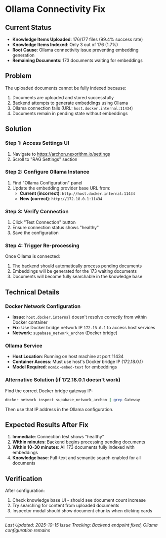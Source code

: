 # Ollama Connectivity Fix

## Current Status

- **Knowledge Items Uploaded**: 176/177 files (99.4% success rate)
- **Knowledge Items Indexed**: Only 3 out of 176 (1.7%)
- **Root Cause**: Ollama connectivity issue preventing embedding generation
- **Remaining Documents**: 173 documents waiting for embeddings

## Problem

The uploaded documents cannot be fully indexed because:
1. Documents are uploaded and stored successfully
2. Backend attempts to generate embeddings using Ollama
3. Ollama connection fails (URL: `host.docker.internal:11434`)
4. Documents remain in pending state without embeddings

## Solution

### Step 1: Access Settings UI
1. Navigate to https://archon.nexorithm.io/settings
2. Scroll to "RAG Settings" section

### Step 2: Configure Ollama Instance
1. Find "Ollama Configuration" panel
2. Update the embedding provider base URL from:
   - **Current (incorrect)**: `http://host.docker.internal:11434`
   - **New (correct)**: `http://172.18.0.1:11434`

### Step 3: Verify Connection
1. Click "Test Connection" button
2. Ensure connection status shows "healthy"
3. Save the configuration

### Step 4: Trigger Re-processing
Once Ollama is connected:
1. The backend should automatically process pending documents
2. Embeddings will be generated for the 173 waiting documents
3. Documents will become fully searchable in the knowledge base

## Technical Details

### Docker Network Configuration
- **Issue**: `host.docker.internal` doesn't resolve correctly from within Docker container
- **Fix**: Use Docker bridge network IP `172.18.0.1` to access host services
- **Network**: `supabase_network_archon` (Docker bridge)

### Ollama Service
- **Host Location**: Running on host machine at port 11434
- **Container Access**: Must use host's Docker bridge IP (172.18.0.1)
- **Model Required**: `nomic-embed-text` for embeddings

### Alternative Solution (if 172.18.0.1 doesn't work)
Find the correct Docker bridge gateway IP:
```bash
docker network inspect supabase_network_archon | grep Gateway
```

Then use that IP address in the Ollama configuration.

## Expected Results After Fix

1. **Immediate**: Connection test shows "healthy"
2. **Within minutes**: Backend begins processing pending documents
3. **Within 10-30 minutes**: All 173 documents fully indexed with embeddings
4. **Knowledge base**: Full-text and semantic search enabled for all documents

## Verification

After configuration:
1. Check knowledge base UI - should see document count increase
2. Try searching for content from uploaded documents
3. Inspector modal should show document chunks when clicking cards

---
*Last Updated: 2025-10-15*
*Issue Tracking: Backend endpoint fixed, Ollama configuration remains*
